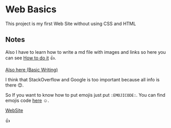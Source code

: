 # Web Basics

This project is my first Web Site without using CSS and HTML


## Notes

Also I have to learn how to write a md file with images and links so here you can see [How to do it](https://stackoverflow.com/questions/14494747/add-images-to-readme-md-on-github) :+1:.

[Also here (Basic Writing)](https://help.github.com/en/github/writing-on-github/basic-writing-and-formatting-syntax#using-emoji)

I think that StackOverflow and Google is too important because all info is there :blush:.

So If you want to know how to put emojis just put `:EMOJICODE:`. You can find emojis code [here](https://www.webfx.com/tools/emoji-cheat-sheet/) :relaxed:.

[WebSite](/assets/preview.jpg)

:thumbsup:





